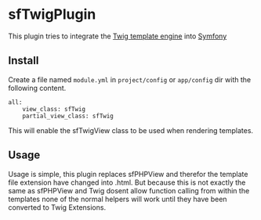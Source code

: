 sfTwigPlugin
============
This plugin tries to integrate the [Twig template engine](http://twig-project.com) into [Symfony](http://symfony-project.org)

Install
-------
Create a file named `module.yml` in `project/config` or `app/config` dir with the following content.
    
    all:
        view_class: sfTwig
        partial_view_class: sfTwig

This will enable the sfTwigView class to be used when rendering templates.

Usage
-----
Usage is simple, this plugin replaces sfPHPView and therefor the template file extension have changed into .html. But because this is not exactly the same as
sfPHPView and Twig dosent allow function calling from within the templates none of the normal helpers will work until they have been converted to Twig Extensions.